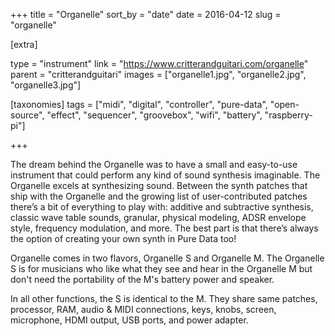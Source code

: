 +++
title = "Organelle"
sort_by = "date"
date = 2016-04-12
slug = "organelle"

[extra]

type = "instrument"
link = "https://www.critterandguitari.com/organelle"
parent = "critterandguitari"
images = ["organelle1.jpg", "organelle2.jpg", "organelle3.jpg"]

[taxonomies]
tags = ["midi", "digital", "controller", "pure-data", "open-source", "effect", "sequencer", "groovebox", "wifi", "battery", "raspberry-pi"]

+++

The dream behind the Organelle was to have a small and easy-to-use instrument that could perform any kind of sound synthesis imaginable. The Organelle excels at synthesizing sound. Between the synth patches that ship with the Organelle and the growing list of user-contributed patches there’s a bit of everything to play with: additive and subtractive synthesis, classic wave table sounds, granular, physical modeling, ADSR envelope style, frequency modulation, and more. The best part is that there’s always the option of creating your own synth in Pure Data too!

Organelle comes in two flavors, Organelle S and Organelle M. The Organelle S is for musicians who like what they see and hear in the Organelle M but don't need the portability of the M's battery power and speaker.

In all other functions, the S is identical to the M. They share same patches, processor, RAM, audio & MIDI connections, keys, knobs, screen, microphone, HDMI output, USB ports, and power adapter.
